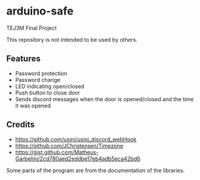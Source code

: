 # arduino-safe
TEJ3M Final Project

This repository is not intended to be used by others.

## Features
- Password protection
- Password change
- LED indicating open/closed
- Push button to close door
- Sends discord messages when the door is opened/closed and the time it was opened


## Credits
- https://github.com/usini/usini_discord_webHook
- https://github.com/JChristensen/Timezone
- https://gist.github.com/Matheus-Garbelini/2cd780aed2eddbe17eb4adb5eca42bd6

Some parts of the program are from the documentation of the libraries.
